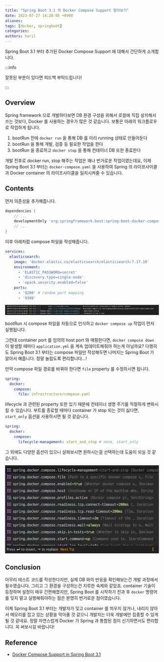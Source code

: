```yaml
---
title: "Spring Boot 3.1 의 Docker Compose Support 알아보기"
date: 2023-07-27 14:28:05 +0900
aliases: 
tags: [docker, springboot]
categories: 
authors: haril
---
```


Spring Boot 3.1 부터 추가된 Docker Compose Support 에 대해서 간단하게 소개합니다.

:::info

잘못된 부분이 있다면 피드백 부탁드립니다!

:::

## Overview

Spring framework 으로 개발하다보면 DB 환경 구성을 위해서 로컬에 직접 설치해서 쓰는 것보다, Docker 를 사용하는 경우가 많은 것 같습니다. 보통은 아래의 워크플로우로 작업하게 됩니다.

1. bootRun 전에 `docker run` 을 통해 DB 를 미리 running 상태로 만들어둔다
2. bootRun 을 통해 개발, 검증 등 필요한 작업을 한다
3. bootRun 을 종료하고 `docker stop` 을 통해 컨테이너 DB 또한 종료한다

개발 전후로 docker run, stop 해주는 작업은 꽤나 번거로운 작업이였는데요, 이제 Spring Boot 3.1 부터는 `docker-compose.yaml` 을 사용하여 Spring 의 라이프사이클과 Docker container 의 라이프사이클을 일치시켜줄 수 있습니다.

## Contents

먼저 의존성을 추가해줍니다.

```groovy
dependencies {
    // ...
    developmentOnly 'org.springframework.boot:spring-boot-docker-compose'
    // ...
}
```

이후 아래처럼 compose 파일을 작성해줍니다.

```yaml
services:
  elasticsearch:
    image: 'docker.elastic.co/elasticsearch/elasticsearch:7.17.10'
    environment:
      - 'ELASTIC_PASSWORD=secret'
      - 'discovery.type=single-node'
      - 'xpack.security.enabled=false'
    ports:
      - '9200' # random port mapping
      - '9300'
```

![image](./Pasted-image-20230727132521.webp)

bootRun 시 compose 파일을 자동으로 인식하고 `docker compose up` 작업이 먼저 실행됩니다.

그런데 container port 를 임의의 host port 와 매핑한다면, `docker compose down` 이 발생할 때마다 `application.yml` 을 계속 업데이트해줘야 하는게 아닐까요? 다행히도 Spring Boot 3.1 부터는 compose 파일만 작성해두면 나머지는 Spring Boot 가 알아서 해줍니다. 정말 놀랍도록 편리합니다...!

만약 compose 파일 경로를 바꿔야 한다면 `file` property 를 수정하시면 됩니다.

```yaml
spring:
  docker:
    compose:
      file: infrastructure/compose.yaml
```

lifecycle 과 관련된 property 또한 있기 때문에 컨테이너 생명 주기를 적절하게 변화시킬 수 있습니다. 부트를 종료할 때마다 container 가 stop 되는 것이 싫다면, `start_only` 옵션을 사용하시면 될 것 같습니다.

```yaml
spring:
  docker:
    compose:
      lifecycle-management: start_and_stop # none, start_only
```

그 외에도 다양한 옵션이 있으니 살펴보시면 원하시는걸 선택하는데 도움이 되실 것 같습니다.

![image](./Pasted-image-20230727142925.webp)

## Conclusion

아무리 테스트 코드를 작성한다지만, 실제 DB 와의 반응을 확인해보는건 개발 과정에서 필수였습니다. 그리고 그 환경을 구성하는건 지루한 숙제와 같았죠. container 기술이 등장하며 설정이 매우 간편해졌지만, Spring Boot 를 시작하기 전과 후 `docker` 명령어를 잊지 말고 실행해줘야하는 점은 분명히 번거로운 점이였습니다.

이제 Spring Boot 3.1 부터는 개발자가 잊고 container 를 띄우지 않거나, 내리지 않아서 메모리를 잡고 있는 상황을 막아줄 것 같으니 개발자는 더욱 개발에만 집중할 수 있게 될 것 같네요. 정말 자연스럽게 Docker 가 Spring 과 통합된 점이 신기하면서도 편리합니다. 꼭 써보시길 바랍니다!

## Reference

- [Docker Compose Support in Spring Boot 3.1](https://spring.io/blog/2023/06/21/docker-compose-support-in-spring-boot-3-1)

